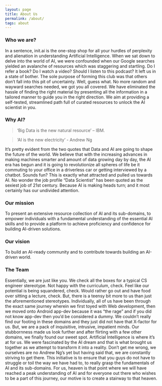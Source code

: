 ```yaml
---
layout: page
title: About Us
permalink: /about/
tags: about
---
```


### Who we are?
In a sentence, init.ai is the one-stop shop for all your hurdles of perplexity and alienation in understanding Artificial Intelligence. When we sat down to delve into the world of AI, we were confounded when our Google searches yielded an avalanche of resources which was staggering and startling. Do I refer a book? Do I watch a video? Should I listen to this podcast? It left us in a state of bother. The sole purpose of forming this club was that others don’t fall into this pit of uncertainty. Well, guess what. No more random and wayward searches needed, we got you all covered. We have eliminated the hassle of finding the right material by presenting all the information in a tailored manner to guide you in the right direction. We aim at providing a self-tested, streamlined path full of curated resources to unlock the AI scientist in you.

### Why AI?

>	‘Big Data is the new natural resource’ – IBM.

>	‘AI is the new electricity’ - Andrew Ng

It’s pretty evident from the two quotes that Data and AI are going to shape the future of the world. We believe that with the increasing advances in making machines smarter and amount of data growing day by day, the AI era has begun and it is going to revolutionize all spheres of life be it commuting to your office in a driverless car or getting interviewed by a chatbot. Sounds fun? This is exactly what attracted and pulled us towards AI. No wonder the job profile “Data Scientist” has been quoted as the sexiest job of 21st century. Because AI is making heads turn; and it most certainly has our undivided attention.

### Our mission
To present an extensive resource collection of AI and its sub-domains, to empower individuals with a fundamental understanding of the essential AI skills and to provide a platform to achieve proficiency and confidence for building AI-driven solutions.

### Our vision
  To build an AI-ready community and to contribute towards building an AI-driven world.

### The Team 
Essentially, we are just like you. We check all the boxes for a typical CS engineer stereotype. Not happy with the curriculum, check. Feel like our potential is being squandered, check. Would rather go out and have food over sitting a lecture, check. But, there is a teensy bit more to us than just the aforementioned stereotypes. Individually, all of us have been through the exact same journey wherein we first toyed with Web development, then we moved onto Android app-dev because it was “the rage” and if you did not know app-dev then you’d be considered a dummy. We couldn’t really find our footing in these domains and they just did not have that X-factor for us. But, we are a pack of inquisitive, intrusive, impatient minds. Our stubbornness made us look further and after flirting with a few other domains, we finally found our sweet spot. Artificial Intelligence is where it’s at for us.  We were fascinated by the AI dream and that is what brought us together as we attempt to transform it into a reality. Don’t get me wrong, we ourselves are no Andrew Ng’s yet but having said that, we are constantly striving to get there. This initiative is to ensure that you guys do not have to struggle or toil the way we have had to, to really grasp the fundamentals of AI and its sub-domains. For us, heaven is that point where we will have reached a peak understanding of AI and for everyone out there who wishes to be a part of this journey, our motive is to create a stairway to that heaven.
